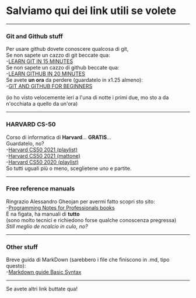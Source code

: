 # Salviamo qui dei link utili se volete  

***

### Git and Github stuff  

Per usare github dovete conoscere qualcosa di git,  
Se non sapete un cazzo di git beccate qua:   
-[LEARN GIT IN 15 MINUTES](https://www.youtube.com/watch?v=USjZcfj8yxE)  
Se non sapete un cazzo di github beccate qua:  
-[LEARN GITHUB IN 20 MINUTES](https://www.youtube.com/watch?v=nhNq2kIvi9s)  
Se avete **un ora** da perdere (guardatelo in x1.25 almeno):  
-[GIT AND GITHUB FOR BEGINNERS](https://www.youtube.com/watch?v=RGOj5yH7evk)

(io ho visto velocemente ieri a l'una di notte i primi due, mo sto a da n'occhiata a quello da un'ora)  

***

### HARVARD CS-50

Corso di informatica di **Harvard**... **GRATIS**...  
Guardatelo, no?  
-[Harvard CS50 2021 (playlist)](https://www.youtube.com/watch?v=NZxALvNlF-8&list=PLhQjrBD2T383f9scHRNYJkior2VvYjpSL)  
-[Harvard CS50 2021 (mattone)](https://www.youtube.com/watch?v=8mAITcNt710)  
-[Harvard CS50 2020 (playlist)](https://www.youtube.com/watch?v=YoXxevp1WRQ&list=PLhQjrBD2T382_R182iC2gNZI9HzWFMC_8)  
So tutti uguali più o meno, sceglietene uno e partite.  

***
  
### Free reference manuals  
 
Ringrazio Alessandro Gheojan per avermi fatto scopri sto sito:    
-[Programming Notes for Professionals books](https://goalkicker.com)  
È na figata, ha manuali di **tutto**  
(sono molto tecnici e richiedono forse qualche conoscenza pregressa)  
*Still meglio de ncalcio in culo, no?*  

***

### Other stuff

Breve guida di MarkDown (sarebbero i file che finiscono in .md, tipo questo):  
-[Markdown guide Basic Syntax](https://www.markdownguide.org/basic-syntax/)  

***

Se avete altri link buttate qua!  
